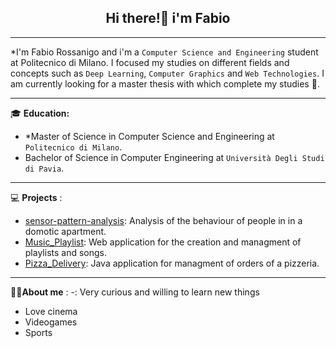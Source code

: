 <h2 align="center" style="font-weight:bold"> <b>Hi there!👋 i'm Fabio</b> </h2>
 
  ---
  
   *I'm Fabio Rossanigo and i'm a `Computer Science and Engineering` student at Politecnico di Milano. I focused my studies on different fields and concepts such as `Deep Learning`, `Computer Graphics` and `Web Technologies`. I am currently looking for a master thesis with which complete my studies 🤞.
  
  ---
  
  :mortar_board: **Education:**
 - *Master of Science in Computer Science and Engineering at `Politecnico di Milano`.
 - Bachelor of Science in Computer Engineering at `Università Degli Studi di Pavia`.

  ---
  
 💻 **Projects** :
 - [sensor-pattern-analysis](https://github.com/FeBD8/sensor-pattern-analysis): Analysis of the behaviour of people in in a domotic apartment.
 - [Music_Playlist](https://github.com/FeBD8/TIW-MusicPlaylist): Web application for the creation and managment of playlists and songs.
 - [Pizza_Delivery](https://github.com/FeBD8/Pizza-Delivery): Java application for managment of orders of a pizzeria.
 
  ---
 
 🧍‍♂️**About me** :
 -: Very curious and willing to learn new things
 - Love cinema
 - Videogames
 - Sports
  
